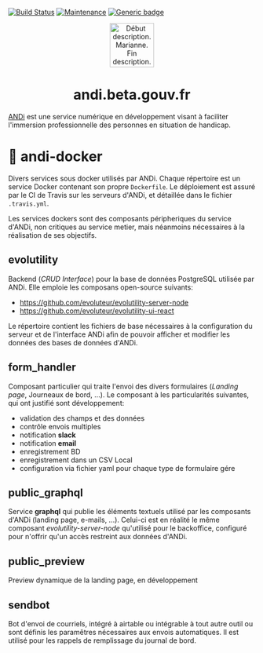 [![Build Status](https://travis-ci.org/betagouv/andi-docker.svg?branch=master)](https://travis-ci.org/betagouv/andi-docker)
[![Maintenance](https://img.shields.io/badge/Maintained%3F-yes-green.svg)](https://GitHub.com/betagouv/andi-docker/graphs/commit-activity)
[![Generic badge](https://img.shields.io/badge/ANDi-oui-green.svg)](https://shields.io/)
<p align="center">
  <a href="https://andi.beta.gouv.fr">
    <img alt="Début description. Marianne. Fin description." src="https://upload.wikimedia.org/wikipedia/fr/3/38/Logo_de_la_R%C3%A9publique_fran%C3%A7aise_%281999%29.svg" width="90" />
  </a>
</p>
<h1 align="center">
  andi.beta.gouv.fr
</h1>

[ANDi](https://andi.beta.gouv.fr) est une service numérique en développement visant à faciliter l'immersion professionnelle des personnes en situation de handicap.

# 🐳 andi-docker
Divers services sous docker utilisés par ANDi. Chaque répertoire est un service Docker contenant son propre `Dockerfile`. Le déploiement est assuré par le CI de Travis sur les serveurs d'ANDi, et détaillée dans le fichier `.travis.yml`.

Les services dockers sont des composants péripheriques du service d'ANDi, non critiques au service metier, mais néanmoins nécessaires à la réalisation de ses objectifs.

## evolutility
Backend (_CRUD Interface_) pour la base de données PostgreSQL utilisée par ANDi. Elle emploie les composans open-source suivants:
- https://github.com/evoluteur/evolutility-server-node
- https://github.com/evoluteur/evolutility-ui-react

Le répertoire contient les fichiers de base nécessaires à la configuration du serveur et de l'interface ANDi afin de pouvoir afficher et modifier les données des bases de données d'ANDi.

## form_handler
Composant particulier qui traite l'envoi des divers formulaires (_Landing page_, Journeaux de bord, ...). Le composant à les particularités suivantes, qui ont justifié sont développement:
- validation des champs et des données
- contrôle envois multiples
- notification **slack**
- notification **email**
- enregistrement BD
- enregistrement dans un CSV Local
- configuration via fichier yaml pour chaque type de formulaire gére

## public_graphql
Service **graphql** qui publie les éléments textuels utilisé par les composants d'ANDi (landing page, e-mails, ...). Celui-ci est en réalité le même composant _evolutility-server-node_ qu'utilisé pour le backoffice, configuré pour n'offrir qu'un accès restreint aux données d'ANDi.

## public_preview
Preview dynamique de la landing page, en développement

## sendbot
Bot d'envoi de courriels, intégré à airtable ou intégrable à tout autre outil ou sont définis les paramêtres nécessaires aux envois automatiques. Il est utilisé pour les rappels de remplissage du journal de bord.

